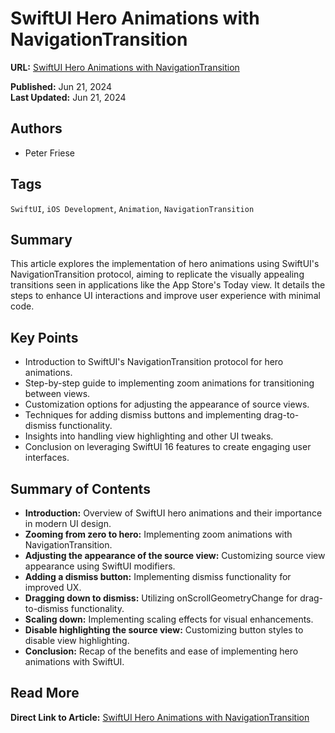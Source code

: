 # SwiftUI Hero Animations with NavigationTransition

**URL:** [SwiftUI Hero Animations with NavigationTransition](https://peterfriese.dev/blog/2024/hero-animation/?ref=createwithswift.com)

**Published:** Jun 21, 2024  
**Last Updated:** Jun 21, 2024

## Authors

- Peter Friese

## Tags

`SwiftUI`, `iOS Development`, `Animation`, `NavigationTransition`

## Summary

This article explores the implementation of hero animations using SwiftUI's NavigationTransition protocol, aiming to replicate the visually appealing transitions seen in applications like the App Store's Today view. It details the steps to enhance UI interactions and improve user experience with minimal code.

## Key Points

- Introduction to SwiftUI's NavigationTransition protocol for hero animations.
- Step-by-step guide to implementing zoom animations for transitioning between views.
- Customization options for adjusting the appearance of source views.
- Techniques for adding dismiss buttons and implementing drag-to-dismiss functionality.
- Insights into handling view highlighting and other UI tweaks.
- Conclusion on leveraging SwiftUI 16 features to create engaging user interfaces.

## Summary of Contents

- **Introduction:** Overview of SwiftUI hero animations and their importance in modern UI design.
- **Zooming from zero to hero:** Implementing zoom animations with NavigationTransition.
- **Adjusting the appearance of the source view:** Customizing source view appearance using SwiftUI modifiers.
- **Adding a dismiss button:** Implementing dismiss functionality for improved UX.
- **Dragging down to dismiss:** Utilizing onScrollGeometryChange for drag-to-dismiss functionality.
- **Scaling down:** Implementing scaling effects for visual enhancements.
- **Disable highlighting the source view:** Customizing button styles to disable view highlighting.
- **Conclusion:** Recap of the benefits and ease of implementing hero animations with SwiftUI.

## Read More

**Direct Link to Article:** [SwiftUI Hero Animations with NavigationTransition](https://peterfriese.dev/blog/2024/hero-animation/?ref=createwithswift.com)
